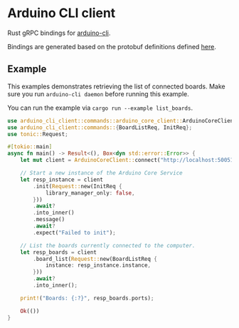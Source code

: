 # Arduino CLI client

Rust gRPC bindings for [arduino-cli](https://github.com/arduino/arduino-cli).

Bindings are generated based on the protobuf definitions defined [here](https://github.com/arduino/arduino-cli/tree/master/rpc).


## Example

This examples demonstrates retrieving the list of connected boards.
Make sure you run `arduino-cli daemon` before running this example.

You can run the example via `cargo run --example list_boards`.

```Rust
use arduino_cli_client::commands::arduino_core_client::ArduinoCoreClient;
use arduino_cli_client::commands::{BoardListReq, InitReq};
use tonic::Request;

#[tokio::main]
async fn main() -> Result<(), Box<dyn std::error::Error>> {
    let mut client = ArduinoCoreClient::connect("http://localhost:50051").await?;

    // Start a new instance of the Arduino Core Service
    let resp_instance = client
        .init(Request::new(InitReq {
            library_manager_only: false,
        }))
        .await?
        .into_inner()
        .message()
        .await?
        .expect("Failed to init");

    // List the boards currently connected to the computer.
    let resp_boards = client
        .board_list(Request::new(BoardListReq {
            instance: resp_instance.instance,
        }))
        .await?
        .into_inner();

    print!("Boards: {:?}", resp_boards.ports);

    Ok(())
}

```
